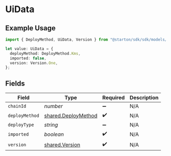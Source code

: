 # UiData

## Example Usage

```typescript
import { DeployMethod, UiData, Version } from "@starton/sdk/sdk/models/shared";

let value: UiData = {
  deployMethod: DeployMethod.Kms,
  imported: false,
  version: Version.One,
};
```

## Fields

| Field                                                             | Type                                                              | Required                                                          | Description                                                       |
| ----------------------------------------------------------------- | ----------------------------------------------------------------- | ----------------------------------------------------------------- | ----------------------------------------------------------------- |
| `chainId`                                                         | *number*                                                          | :heavy_minus_sign:                                                | N/A                                                               |
| `deployMethod`                                                    | [shared.DeployMethod](../../../sdk/models/shared/deploymethod.md) | :heavy_check_mark:                                                | N/A                                                               |
| `deployType`                                                      | *string*                                                          | :heavy_minus_sign:                                                | N/A                                                               |
| `imported`                                                        | *boolean*                                                         | :heavy_check_mark:                                                | N/A                                                               |
| `version`                                                         | [shared.Version](../../../sdk/models/shared/version.md)           | :heavy_check_mark:                                                | N/A                                                               |